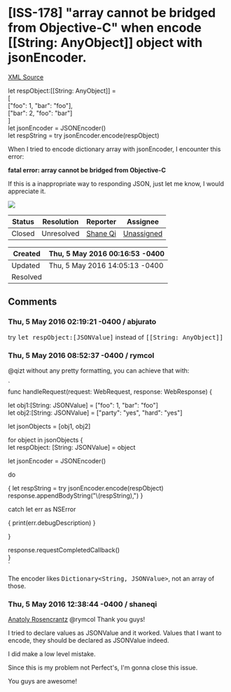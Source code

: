 # [ISS-178] "array cannot be bridged from Objective-C" when encode [[String: AnyObject]] object with jsonEncoder.

[XML Source](./xml/ISS-178.xml)
<p><p>let respObject:[<span class="error">&#91;String: AnyObject&#93;</span>] =<br/>
	[<br/>
		<span class="error">&#91;&quot;foo&quot;: 1, &quot;bar&quot;: &quot;foo&quot;&#93;</span>,<br/>
		<span class="error">&#91;&quot;bar&quot;: 2, &quot;foo&quot;: &quot;bar&quot;&#93;</span><br/>
	]<br/>
    let jsonEncoder = JSONEncoder()<br/>
    let respString = try jsonEncoder.encode(respObject)</p>

<p>When I tried to encode dictionary array with jsonEncoder, I encounter this error:</p>

<p><b>fatal error: array cannot be bridged from Objective-C</b></p>

<p>If this is a inappropriate way to responding JSON, just let me know, I would appreciate it.</p>

<p><span class="image-wrap" style=""><img src="https://cloud.githubusercontent.com/assets/7324708/15035890/7bdef8ba-124d-11e6-8f18-61d393da6b0d.png" style="border: 0px solid black" /></span></p></p>





Status|Resolution|Reporter|Assignee
------|----------|--------|--------
Closed|Unresolved|[Shane Qi](ShaneQi)|[Unassigned]($-1)





Created|Thu, 5 May 2016 00:16:53 -0400
-------|--------------
Updated|Thu, 5 May 2016 14:05:13 -0400
Resolved|


## Comments




### Thu, 5 May 2016 02:19:21 -0400 / abjurato 

<p><p>try <tt>let respObject:<span class="error">&#91;JSONValue&#93;</span></tt> instead of <tt>[<span class="error">&#91;String: AnyObject&#93;</span>]</tt></p></p>


### Thu, 5 May 2016 08:52:37 -0400 / rymcol 

<p><p>@qizt without any pretty formatting, you can achieve that with:</p>

<p>`<br/>
func handleRequest(request: WebRequest, response: WebResponse) {</p>

<p>        let obj1:<span class="error">&#91;String: JSONValue&#93;</span> = <span class="error">&#91;&quot;foo&quot;: 1, &quot;bar&quot;: &quot;foo&quot;&#93;</span><br/>
        let obj2:<span class="error">&#91;String: JSONValue&#93;</span> = <span class="error">&#91;&quot;party&quot;: &quot;yes&quot;, &quot;hard&quot;: &quot;yes&quot;&#93;</span></p>

<p>        let jsonObjects = <span class="error">&#91;obj1, obj2&#93;</span></p>

<p>        for object in jsonObjects {<br/>
            let respObject: <span class="error">&#91;String: JSONValue&#93;</span> = object</p>

<p>            let jsonEncoder = JSONEncoder()</p>

<p>            do </p>
{
                let respString = try jsonEncoder.encode(respObject)
                response.appendBodyString("\(respString),")
            }
<p> catch let err as NSError </p>
{
                print(err.debugDescription)
            }
<p>        }</p>



<p>        response.requestCompletedCallback()<br/>
    }<br/>
`</p>

<p>The encoder likes <tt>Dictionary&lt;String, JSONValue&gt;</tt>, not an array of those. </p></p>


### Thu, 5 May 2016 12:38:44 -0400 / shaneqi 

<p><p><a href="http://jira.perfect.org:8080/secure/ViewProfile.jspa?name=abjurato" class="user-hover" rel="abjurato">Anatoly Rosencrantz</a> @rymcol  Thank you guys!</p>

<p>I tried to declare values as JSONValue and it worked. Values that I want to encode, they should be declared as JSONValue indeed.</p>

<p>I did make a low level mistake.</p>

<p>Since this is my problem not Perfect's, I'm gonna close this issue.</p>

<p>You guys are awesome!</p></p>


